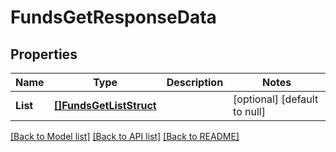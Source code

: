 # FundsGetResponseData

## Properties
Name | Type | Description | Notes
------------ | ------------- | ------------- | -------------
**List** | [**[]FundsGetListStruct**](FundsGetListStruct.md) |  | [optional] [default to null]

[[Back to Model list]](../README.md#documentation-for-models) [[Back to API list]](../README.md#documentation-for-api-endpoints) [[Back to README]](../README.md)


